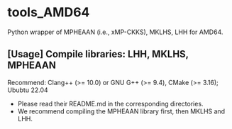 # tools_AMD64
Python wrapper of MPHEAAN (i.e., xMP-CKKS), MKLHS, LHH for AMD64.

## [Usage] Compile libraries: LHH, MKLHS, MPHEAAN
Recommend: Clang++ (>= 10.0) or GNU G++ (>= 9.4), CMake (>= 3.16); Ububtu 22.04

* Please read their README.md in the corresponding directories.
* We recommend compiling the MPHEAAN library first, then MKLHS and LHH.

